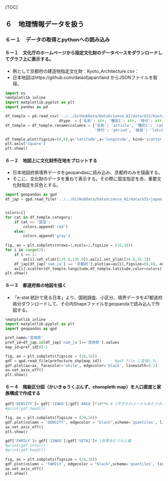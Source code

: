 [TOC]

## ６　地理情報データを扱う



### ６ー１　データの取得とpythonへの読み込み

#### ６ー１　文化庁のホームページから指定文化財のデータベースをダウンロードしてグラフ上に表示する。

- 例として京都府の建造物指定文化財：Kyoto_Architecture.csv：
- 日本地図はhttps://github.com/dataofjapan/land からJSONファイルを取得。



```python
import os
%matplotlib inline
import matplotlib.pyplot as plt
import pandas as pd

df_temple = pd.read_csv('../../GitHubData/DataScience_AI/data/GIS/Kyoto_Architecture.csv',usecols = [2, 5, 8, 16, 17],\
                        dtype  = {'名称': str, '種別1': str, '時代': str, '緯度': float, '経度': float})
df_temple = df_temple.rename(columns = {'名称': 'article', '種別1': 'category',\
                                        '時代': 'period', '緯度': 'latitude','経度': 'longitude'})

df_temple.plot(figsize=(6,6),y='latitude',x='longitude', kind='scatter', grid=True, legend=True)
plt.axis('square')
plt.show()
```

#### ６－２　地図上に文化財所在地をプロットする

- 日本地図府県境界データをgeopandasに読み込み、京都府のみを描画する。
- そこに、文化財のデータを重ねて表示する。その際に国宝指定を赤、重要文化財指定を灰色とする。

```python
import geopandas as gpd
df_jap = gpd.read_file('../../GitHubData/DataScience_AI/data/GIS/japan.geojson')


colors=[]
for cat in df_temple.category:
    if cat == '国宝':
        colors.append('red')
    else:
        colors.append('gray')
            
fig, ax = plt.subplots(nrows=1,ncols=2,figsize = (16,16)) 
for i in range(2):
    if i == 1:
        ax[i].set_xlim([135.6,135.9]);ax[i].set_ylim([34.8,35.1])
    df_jap[df_jap['nam_ja'] == '京都府'].plot(ax=ax[i],figsize=(8,8), edgecolor='#444', facecolor='white', linewidth = 0.5)
    ax[i].scatter(df_temple.longitude,df_temple.latitude,color=colors)
plt.show()
```

#### ６ー３　都道府県の地図を描く

- 「e-stat 統計で見る日本」より、国税調査、小区分、境界データを47都道府県分ダウンロードして、その内Shapeファイルをgeopandaで読み込んで作図する。

```python
%matplotlib inline
import matplotlib.pyplot as plt
import geopandas as gpd

pref_name='宮崎県'
pref_id=df_jap.id[df_jap['nam_ja']=='宮崎県'].values
map_id=pref_id[0]-1

fig, ax = plt.subplots(figsize = (16,16)) 
gdf = gpd.read_file(prefecture_shp[map_id])      #gdf file に変換した。
gdf.plot(ax=ax, facecolor='white', edgecolor='black', linewidth=0.2)
ax.set_axis_off()
plt.show()
```

#### ６ー４　階級区分図（かいきゅうくぶんず、choropleth map）を人口密度と家族構成で作成する

```python
gdf['DENSITY']= gdf['JINKO']/gdf['AREA']*10**6 # 1平方キロメートルあたりの人口
#print(gdf.head())

fig, ax = plt.subplots(figsize = (24,16))
gdf.plot(column = 'DENSITY', edgecolor = "black",scheme='quantiles', linewidth=0.2, cmap='YlOrRd', ax=ax, legend = True)
ax.set_axis_off()
plt.show()

gdf['FAMILY']= gdf['JINKO']/gdf['SETAI']# 1世帯あたりの人数
#print(gdf.info())
#print(gdf.head())
 
fig, ax = plt.subplots(figsize = (24,16))
gdf.plot(column = 'FAMILY', edgecolor = "black",scheme='quantiles', linewidth=0.2, cmap='YlOrRd', ax=ax, legend = True)
ax.set_axis_off()
plt.show()
```

